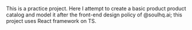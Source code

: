 This is a practice project. Here I attempt to create a basic product product catalog and model it after the front-end design policy of @soulhq.ai; this project uses React framework on TS.